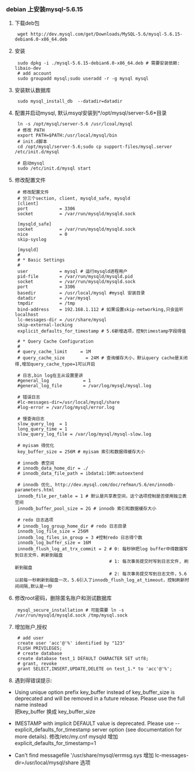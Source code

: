 ### debian 上安装mysql-5.6.15
1. 下载deb包

        wget http://dev.mysql.com/get/Downloads/MySQL-5.6/mysql-5.6.15-debian6.0-x86_64.deb
2. 安装

        sudo dpkg -i ./mysql-5.6.15-debian6.0-x86_64.deb # 需要安装依赖: libaio-dev
        # add account
        sudo groupadd mysql;sudo useradd -r -g mysql mysql
3. 安装默认数据库

        sudo mysql_install_db  --datadir=datadir
4. 配置并启动mysql, 默认msyql安装到*/opt/mysql/server-5.6*目录 

        ln -s /opt/mysql/server-5.6 /usr/lcoal/mysql
        # 修改 PATH
        export PATH=$PATH:/usr/local/mysql/bin
        # init.d脚本
        cd /opt/mysql/server-5.6;sudo cp support-files/mysql.server /etc/init.d/mysql

        # 启动mysql
        sudo /etc/init.d/mysql start
5. 修改配置文件

        # 修改配置文件
        # 分三个section, client, mysqld_safe, mysqld
        [client]
        port            = 3306
        socket          = /var/run/mysqld/mysqld.sock

        [mysqld_safe]
        socket          = /var/run/mysqld/mysqld.sock
        nice            = 0
        skip-syslog

        [mysqld]
        #
        # * Basic Settings
        #
        user            = mysql # 运行mysqld进程用户
        pid-file        = /var/run/mysqld/mysqld.pid
        socket          = /var/run/mysqld/mysqld.sock
        port            = 3306
        basedir         = /usr/local/mysql #mysql 安装目录
        datadir         = /var/mysql
        tmpdir          = /tmp
        bind-address    = 192.168.1.112 # 如果设置skip-networking,只会监听localhost
        lc-messages-dir = /usr/share/mysql
        skip-external-locking
        explicit_defaults_for_timestamp # 5.6新增选项，控制timestamp字段得值

        # * Query Cache Configuration
        #
        # query_cache_limit     = 1M
        # query_cache_size        = 24M # 查询缓存大小，默认query cache是关闭得,增加query_cache_type=1可以开启

        # 日志,bin log在主从设置里讲
        #general_log             = 1
        #general_log_file        = /var/log/mysql/mysql.log
        
        # 错误日志
        #lc-messages-dir=/usr/local/mysql/share
        #log-error = /var/log/mysql/error.log

        # 慢查询日志
        slow_query_log  = 1
        long_query_time = 1
        slow_query_log_file = /var/log/mysql/mysql-slow.log

        # myisam 得优化
        key_buffer_size = 256M # myisam 索引和数据得缓存大小

        # innodb 表空间
        # innodb_data_home_dir = ./
        # innodb_data_file_path = ibdata1:10M:autoextend

        # innodb 优化, http://dev.mysql.com/doc/refman/5.6/en/innodb-parameters.html
        innodb_file_per_table = 1 # 默认是共享表空间，这个选项控制是否使用独立表空间
        innodb_buffer_pool_size = 2G # innodb 索引和数据缓存大小

        # redo 日志选项
        # innodb_log_group_home_dir # redo 日志目录
        innodb_log_file_size = 256M 
        innodb_log_files_in_group = 3 #控制redo 日志得个数
        innodb_log_buffer_size = 16M
        innodb_flush_log_at_trx_commit = 2 # 0: 每秒钟把log buffer中得数据写到日志文件，刷新到磁盘
                                           # 1: 每次事务提交时写到日志文件, 刷新到磁盘
                                           # 2: 每次事务提交写到日志文件，5.6以前每一秒刷新到磁盘一次，5.6引入了innodb_flush_log_at_timeout，控制刷新时间间隔,默认是一秒

6. 修改root密码，删除匿名账户和测试数据库

        mysql_secure_installation # 可能需要 ln -s /var/run/mysqld/mysqld.sock /tmp/mysql.sock

7. 增加账户,授权

        # add user
        create user 'acc'@'%' identified by "123"
        FLUSH PRIVILEGES;
        # create database        
        create database test_1 DEFAULT CHARACTER SET utf8;
        # grant, revoke 
        grant SELECT,INSERT,UPDATE,DELETE on test_1.* to 'acc'@'%';

8. 遇到得错误提示:  

- Using unique option prefix key_buffer instead of key_buffer_size is deprecated and will be removed in a future release. Please use the full name instead  
  把key_buffer 换成 key_buffer_size

- IMESTAMP with implicit DEFAULT value is deprecated. Please use --explicit_defaults_for_timestamp server option (see documentation for more details).
  修改/etc/my.cnf mysqld 增加 explicit_defaults_for_timestamp=1 

- Can't find messagefile '/usr/share/mysql/errmsg.sys
  增加 lc-messages-dir=/usr/local/mysql/share 选项
